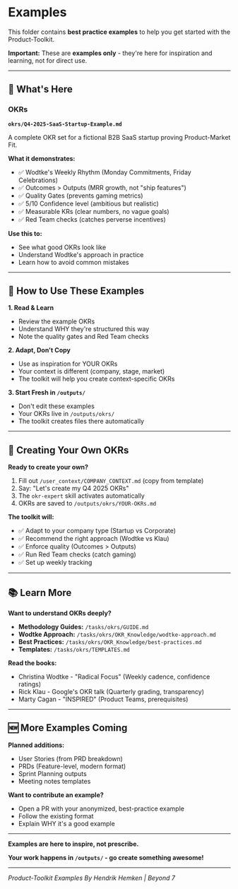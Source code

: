 # Examples

This folder contains **best practice examples** to help you get started with the Product-Toolkit.

**Important:** These are **examples only** - they're here for inspiration and learning, not for direct use.

---

## 📂 What's Here

### OKRs
**`okrs/Q4-2025-SaaS-Startup-Example.md`**

A complete OKR set for a fictional B2B SaaS startup proving Product-Market Fit.

**What it demonstrates:**
- ✅ Wodtke's Weekly Rhythm (Monday Commitments, Friday Celebrations)
- ✅ Outcomes > Outputs (MRR growth, not "ship features")
- ✅ Quality Gates (prevents gaming metrics)
- ✅ 5/10 Confidence level (ambitious but realistic)
- ✅ Measurable KRs (clear numbers, no vague goals)
- ✅ Red Team checks (catches perverse incentives)

**Use this to:**
- See what good OKRs look like
- Understand Wodtke's approach in practice
- Learn how to avoid common mistakes

---

## 🚀 How to Use These Examples

**1. Read & Learn**
- Review the example OKRs
- Understand WHY they're structured this way
- Note the quality gates and Red Team checks

**2. Adapt, Don't Copy**
- Use as inspiration for YOUR OKRs
- Your context is different (company, stage, market)
- The toolkit will help you create context-specific OKRs

**3. Start Fresh in `/outputs/`**
- Don't edit these examples
- Your OKRs live in `/outputs/okrs/`
- The toolkit creates files there automatically

---

## 🎯 Creating Your Own OKRs

**Ready to create your own?**

1. Fill out `/user_context/COMPANY_CONTEXT.md` (copy from template)
2. Say: "Let's create my Q4 2025 OKRs"
3. The `okr-expert` skill activates automatically
4. OKRs are saved to `/outputs/okrs/YOUR-OKRs.md`

**The toolkit will:**
- ✅ Adapt to your company type (Startup vs Corporate)
- ✅ Recommend the right approach (Wodtke vs Klau)
- ✅ Enforce quality (Outcomes > Outputs)
- ✅ Run Red Team checks (catch gaming)
- ✅ Set up weekly tracking

---

## 📚 Learn More

**Want to understand OKRs deeply?**

- **Methodology Guides:** `/tasks/okrs/GUIDE.md`
- **Wodtke Approach:** `/tasks/okrs/OKR_Knowledge/wodtke-approach.md`
- **Best Practices:** `/tasks/okrs/OKR_Knowledge/best-practices.md`
- **Templates:** `/tasks/okrs/TEMPLATES.md`

**Read the books:**
- Christina Wodtke - "Radical Focus" (Weekly cadence, confidence ratings)
- Rick Klau - Google's OKR talk (Quarterly grading, transparency)
- Marty Cagan - "INSPIRED" (Product Teams, prerequisites)

---

## 🆕 More Examples Coming

**Planned additions:**
- User Stories (from PRD breakdown)
- PRDs (Feature-level, modern format)
- Sprint Planning outputs
- Meeting notes templates

**Want to contribute an example?**
- Open a PR with your anonymized, best-practice example
- Follow the existing format
- Explain WHY it's a good example

---

**Examples are here to inspire, not prescribe.**

**Your work happens in `/outputs/` - go create something awesome!**

---

*Product-Toolkit Examples*
*By Hendrik Hemken | Beyond 7*
